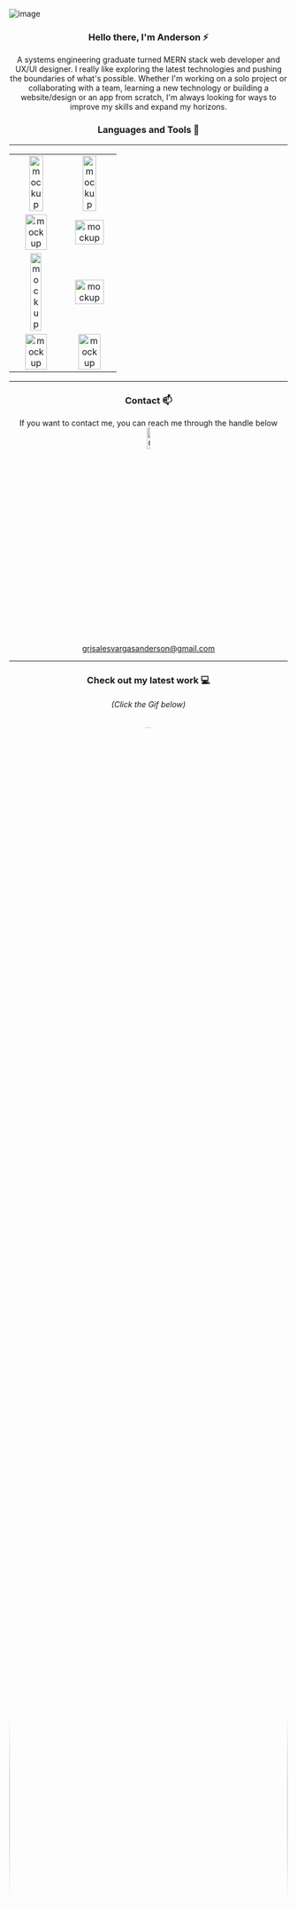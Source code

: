 
![image](https://user-images.githubusercontent.com/94204560/220785235-e1717e2e-7468-47e7-bf67-42803da4319e.png)



<div align="center">
<h3> Hello there, I'm Anderson ⚡ </h3>
  <p>A systems engineering graduate turned MERN stack web developer and UX/UI designer. I really like exploring the latest technologies and pushing the boundaries of what's possible. Whether I'm working on a solo project or collaborating with a team, learning a new technology or building a website/design or an app from scratch, I'm always looking for ways to improve my skills and expand my horizons.</p>
</div>



 <div align="center">
  <h3> Languages and Tools 🚀</h3>
</div>

---

<table>

  <tr align="center">
     <td><img src="https://user-images.githubusercontent.com/94204560/220774325-18eea7f8-b4d4-4e21-ac73-444b1f39263e.png" alt="mockup" width="55%"/></td>
    <td><img src="https://user-images.githubusercontent.com/94204560/220775443-b7fd445d-0922-4f49-8937-c8d7654ee5d6.png" alt="mockup" width="55%"/></td>
 </tr>
  
 <tr align="center">
    <td><img src="https://user-images.githubusercontent.com/94204560/220776450-06c5d213-f5fc-4415-8036-174e8c1501c6.png" alt="mockup" width="70%"/></td>
    <td><img src="https://user-images.githubusercontent.com/94204560/220776744-bf407025-13e5-463b-98dc-0c42d7e497c9.png" alt="mockup" width="80%"/></td>
  </tr>
    <tr align="center">
     <td><img src="https://user-images.githubusercontent.com/94204560/220804178-8265e276-f0d8-4897-8a50-fd9bcb129a82.png" alt="mockup" width="50%"/></td>
    <td><img src="https://user-images.githubusercontent.com/94204560/220781285-7376b131-295f-470f-8080-604b847a05eb.png" alt="mockup" width="80%"/></td>
 </tr>
    <tr align="center">
     <td><img src="https://user-images.githubusercontent.com/94204560/220782753-e4dab9bb-99e0-431f-aa87-4981b958c95b.png" alt="mockup" width="70%"/></td>
    <td><img src="https://user-images.githubusercontent.com/94204560/220804064-0bf7ef83-c22e-412c-90f3-7c38c2cd34ee.png" alt="mockup" width="70%"/></td>
 </tr>
</table>

 ---

 <div align="center">
   <h3> Contact 📫</h3>
If you want to contact me, you can reach me through the handle below
</br>

 <img src="https://user-images.githubusercontent.com/94204560/220808171-a94eb8fb-df52-4d39-82d1-b5cf71e3a612.png" alt="mockup" width="10%"/> 
 </br>
<a href="https://mail.google.com/mail/u/0">grisalesvargasanderson@gmail.com</a>
 </div>

  ---
 
 <div align="center">
    <h3> Check out my latest work 💻</h3>
     <h6>(Click the Gif below)</h6> 
  <kbd>
   <a href="https://github.com/AndersonGrisalesV/Dplace"> <img src="https://user-images.githubusercontent.com/94204560/220208543-a7a8c3aa-4a70-48a4-b2a1-01b3449cb0a6.gif" height="auto" width="100%" style="border-radius:50%"></a>
  </kbd>
  
</div>

</br>

 ---
 
<div align="center" >
 
   <img src="https://user-images.githubusercontent.com/94204560/253412938-5d766a5f-4e39-40c7-992d-978929daa924.gif">

</div>










